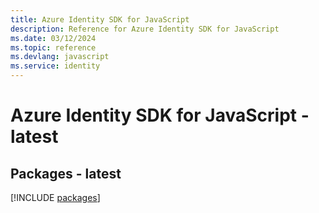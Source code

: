 ```yaml
---
title: Azure Identity SDK for JavaScript
description: Reference for Azure Identity SDK for JavaScript
ms.date: 03/12/2024
ms.topic: reference
ms.devlang: javascript
ms.service: identity
---
```

# Azure Identity SDK for JavaScript - latest
## Packages - latest
[!INCLUDE [packages](identity-index.md)]